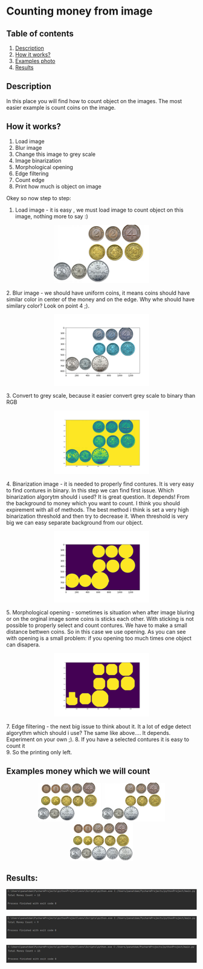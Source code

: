 # Counting money from image

## Table of contents
1. [ Description ](#repo)
2. [ How it works? ](#how)
3. [ Examples photo ](#img)
4. [ Results ](#res)

<a name="repo"></a>
## Description
In this place you will find how to count object on the images. The most easier example is count coins on the image.

<a name="how"></a>
## How it works?
1. Load image
2. Blur image
3. Change this image to grey scale
4. Image binarization
5. Morphological opening
6. Edge filtering
7. Count edge
8. Print how much is object on image

Okey so now step to step:
1. Load image - it is easy , we must load image to count object on this image, nothing more to say :)
<p align="center">
   <img src="https://github.com/GHRik/openCV-exercises/blob/money-counting/money-counting/images/money2.jpg" width="50%" height="50%" alt="money2.jpg" />
</p>
2. Blur image - we should have uniform coins, it means coins should have similar color in center of the money and on the edge.
Why whe should have similary color? Look on point 4 ;).
<p align="center">
   <img src="https://github.com/GHRik/openCV-exercises/blob/money-counting/money-counting/images/examples/blured.png" width="50%" height="50%" alt="blured.jpg" />
</p>
3. Convert to grey scale, because it easier convert grey scale to binary than RGB 
<p align="center">
   <img src="https://github.com/GHRik/openCV-exercises/blob/money-counting/money-counting/images/examples/toGrey.png" width="50%" height="50%" alt="grey.jpg" />
</p>
4. Binarization image - it is needed to properly find contures. It is very easy to find contures in binary. In this step we can find first issue. Which binarization algorytm should i used? It is great question. It depends! From the background to money which you want to count. I think you should expirement with all of methods. The best method i think is set a very high binarization threshold and then try to decrease it. When threshold is very big we can easy separate background from our object.
<p align="center">
   <img src="https://github.com/GHRik/openCV-exercises/blob/money-counting/money-counting/images/examples/binary.png" width="50%" height="50%" alt="binarization.jpg" />
</p>
5. Morphological opening - sometimes is situation when after image bluring or on the orginal image some coins is sticks each other. With sticking is not possible to properly select and count contures. We have to make a small distance bettwen coins. So in this case we use opening. As you can see with opening is a small problem: if you opening too much times one object can disapera. 
<p align="center">
   <img src="https://github.com/GHRik/openCV-exercises/blob/money-counting/money-counting/images/examples/opening.png" width="50%" height="50%" alt="opening.jpg" />
</p>
7. Edge filtering - the next big issue to think about it. It a lot of edge detect algorythm which should i use? The same like above.... It depends. Experiment on your own ;).
8. If you have a selected contures it is easy to count it</br>
9. So the printing only left.

<a name="img"></a>
## Examples money which we will count
<p align="center">
   <img src="https://github.com/GHRik/openCV-exercises/blob/money-counting/money-counting/images/money1.jpg" width="33%" height="33%" alt="money1.jpg" />
   <img src="https://github.com/GHRik/openCV-exercises/blob/money-counting/money-counting/images/money2.jpg" width="33%" height="33%" alt="money2.jpg" />
   <img src="https://github.com/GHRik/openCV-exercises/blob/money-counting/money-counting/images/money3.jpg" width="33%" height="33%" alt="money3.jpg" />
</p>

<a name="res"></a>
## Results:
<p align="center">
   <img src="https://github.com/GHRik/openCV-exercises/blob/money-counting/money-counting/images/examples/result1.jpg" alt="result1.jpg" />
</p>
<p align="center">
   <img src="https://github.com/GHRik/openCV-exercises/blob/money-counting/money-counting/images/examples/result2.jpg" alt="result2.jpg" />
</p>
<p align="center"> 
  <img src="https://github.com/GHRik/openCV-exercises/blob/money-counting/money-counting/images/examples/result3.jpg" alt="result3.jpg" />
</p>
